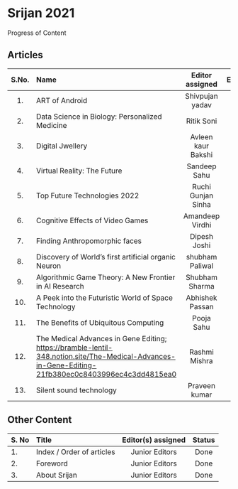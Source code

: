 # Srijan 2021

Progress of Content

## Articles

S.No.   |         Name            | Editor assigned   | Edited | Status/Comments   | Conclusion
:------:|:----------------------- |:-----------------:|:------:|:-----------------:|:------------:
|1. | ART of Android  | Shivpujan yadav | No | Not Reviewed | No |
|2. | Data Science in Biology: Personalized Medicine | Ritik Soni | No  | Not Reviewed | No |
|3. | Digital Jwellery | Avleen kaur Bakshi | No | No Reviewed | No |
|4. | Virtual Reality: The Future | Sandeep Sahu | No | Not Reviewed | No |
|5. | Top Future Technologies 2022 | Ruchi Gunjan Sinha | No | Not Reviewed | No  |
|6. | Cognitive Effects of Video Games | Amandeep Virdhi | No | Not Reviewed | No |
|7. | Finding Anthropomorphic faces | Dipesh Joshi | No | Not Reviewed | No |
|8. | Discovery of World’s first artificial organic Neuron | shubham Paliwal | No | Not Reviewed | No |
|9. | Algorithmic Game Theory: A New Frontier in AI Research | Shubham Sharma | No | Not Reviewed | No |
|10. | A Peek into the Futuristic World of Space Technology | Abhishek Passan | No | Not Reviewed | No |
|11. | The Benefits of Ubiquitous Computing | Pooja Sahu | No | Not Reviewed | No |
|12. | The Medical Advances in Gene Editing; <https://bramble-lentil-348.notion.site/The-Medical-Advances-in-Gene-Editing-21fb380ec0c8403996ec4c3dd4815ea0> | Rashmi Mishra | No | Not Reviewed | No |
|13. | Silent sound technology  | Praveen kumar | No | Not Reviewed | No |

## Other Content

S. No | Title |Editor(s) assigned |Status |
------|:------|:-----------------:|:------:
|1. | Index / Order of articles | Junior Editors | Done |
|2. | Foreword | Junior Editors | Done |
|3. | About Srijan | Junior Editors | Done |
